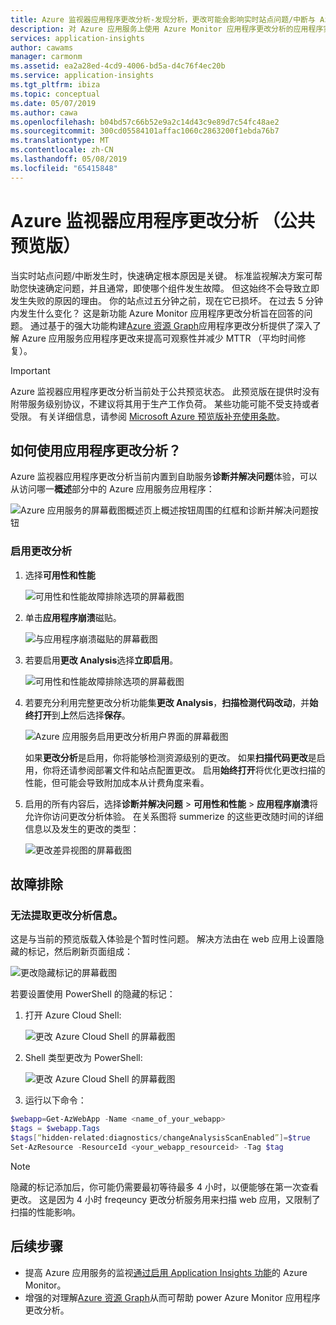 ```yaml
---
title: Azure 监视器应用程序更改分析-发现分析，更改可能会影响实时站点问题/中断与 Azure Monitor 应用程序的更改 |Microsoft Docs
description: 对 Azure 应用服务上使用 Azure Monitor 应用程序更改分析的应用程序实时站点问题进行故障排除
services: application-insights
author: cawams
manager: carmonm
ms.assetid: ea2a28ed-4cd9-4006-bd5a-d4c76f4ec20b
ms.service: application-insights
ms.tgt_pltfrm: ibiza
ms.topic: conceptual
ms.date: 05/07/2019
ms.author: cawa
ms.openlocfilehash: b04bd57c66b52e9a2c14d43c9e89d7c54fc48ae2
ms.sourcegitcommit: 300cd05584101affac1060c2863200f1ebda76b7
ms.translationtype: MT
ms.contentlocale: zh-CN
ms.lasthandoff: 05/08/2019
ms.locfileid: "65415848"
---
```

# <a name="azure-monitor-application-change-analysis-public-preview"></a>Azure 监视器应用程序更改分析 （公共预览版）

当实时站点问题/中断发生时，快速确定根本原因是关键。 标准监视解决方案可帮助您快速确定问题，并且通常，即使哪个组件发生故障。 但这始终不会导致立即发生失败的原因的理由。 你的站点过五分钟之前，现在它已损坏。 在过去 5 分钟内发生什么变化？ 这是新功能 Azure Monitor 应用程序更改分析旨在回答的问题。 通过基于的强大功能构建[Azure 资源 Graph](https://docs.microsoft.com/azure/governance/resource-graph/overview)应用程序更改分析提供了深入了解 Azure 应用服务应用程序更改来提高可观察性并减少 MTTR （平均时间修复）。

> [!IMPORTANT]
> Azure 监视器应用程序更改分析当前处于公共预览状态。
> 此预览版在提供时没有附带服务级别协议，不建议将其用于生产工作负荷。 某些功能可能不受支持或者受限。 有关详细信息，请参阅 [Microsoft Azure 预览版补充使用条款](https://azure.microsoft.com/support/legal/preview-supplemental-terms/)。

## <a name="how-do-i-use-application-change-analysis"></a>如何使用应用程序更改分析？

Azure 监视器应用程序更改分析当前内置到自助服务**诊断并解决问题**体验，可以从访问哪一**概述**部分中的 Azure 应用服务应用程序：

![Azure 应用服务的屏幕截图概述页上概述按钮周围的红框和诊断并解决问题按钮](./media/change-analysis/change-analysis.png)

### <a name="enable-change-analysis"></a>启用更改分析

1. 选择**可用性和性能**

    ![可用性和性能故障排除选项的屏幕截图](./media/change-analysis/availability-and-performance.png)

2. 单击**应用程序崩溃**磁贴。

   ![与应用程序崩溃磁贴的屏幕截图](./media/change-analysis/application-crashes-tile.png)

3. 若要启用**更改 Analysis**选择**立即启用**。

   ![可用性和性能故障排除选项的屏幕截图](./media/change-analysis/application-crashes.png)

4. 若要充分利用完整更改分析功能集**更改 Analysis**，**扫描检测代码改动**，并**始终打开**到**上**然后选择**保存**。

    ![Azure 应用服务启用更改分析用户界面的屏幕截图](./media/change-analysis/change-analysis-on.png)

    如果**更改分析**是启用，你将能够检测资源级别的更改。 如果**扫描代码更改**是启用，你将还请参阅部署文件和站点配置更改。 启用**始终打开**将优化更改扫描的性能，但可能会导致附加成本从计费角度来看。

5.  启用的所有内容后，选择**诊断并解决问题** > **可用性和性能** > **应用程序崩溃**将允许你访问更改分析体验。 在关系图将 summerize 的这些更改随时间的详细信息以及发生的更改的类型：

     ![更改差异视图的屏幕截图](./media/change-analysis/change-view.png)

## <a name="troubleshooting"></a>故障排除

### <a name="unable-to-fetch-change-analysis-information"></a>无法提取更改分析信息。

这是与当前的预览版载入体验是个暂时性问题。 解决方法由在 web 应用上设置隐藏的标记，然后刷新页面组成：

   ![更改隐藏标记的屏幕截图](./media/change-analysis/hidden-tag.png)

若要设置使用 PowerShell 的隐藏的标记：

1. 打开 Azure Cloud Shell:

    ![更改 Azure Cloud Shell 的屏幕截图](./media/change-analysis/cloud-shell.png)

2. Shell 类型更改为 PowerShell:

   ![更改 Azure Cloud Shell 的屏幕截图](./media/change-analysis/choose-powershell.png)

3. 运行以下命令：

```powershell
$webapp=Get-AzWebApp -Name <name_of_your_webapp>
$tags = $webapp.Tags
$tags[“hidden-related:diagnostics/changeAnalysisScanEnabled”]=$true
Set-AzResource -ResourceId <your_webapp_resourceid> -Tag $tag
```

> [!NOTE]
> 隐藏的标记添加后，你可能仍需要最初等待最多 4 小时，以便能够在第一次查看更改。 这是因为 4 小时 freqeuncy 更改分析服务用来扫描 web 应用，又限制了扫描的性能影响。

## <a name="next-steps"></a>后续步骤

- 提高 Azure 应用服务的监视[通过启用 Application Insights 功能](azure-web-apps.md)的 Azure Monitor。
- 增强的对理解[Azure 资源 Graph](https://docs.microsoft.com/azure/governance/resource-graph/overview)从而可帮助 power Azure Monitor 应用程序更改分析。 
